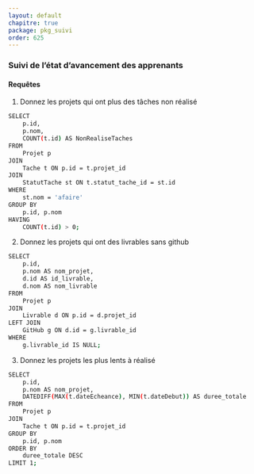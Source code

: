 ```yaml
---
layout: default
chapitre: true
package: pkg_suivi
order: 625
---
```


### Suivi de l’état d’avancement des apprenants

#### Requêtes

1. Donnez les projets qui ont plus des tâches non réalisé

```bash
SELECT
    p.id,
    p.nom,
    COUNT(t.id) AS NonRealiseTaches
FROM
    Projet p
JOIN
    Tache t ON p.id = t.projet_id
JOIN
    StatutTache st ON t.statut_tache_id = st.id
WHERE
    st.nom = 'afaire'
GROUP BY
    p.id, p.nom
HAVING
    COUNT(t.id) > 0;

```

2. Donnez les projets qui ont des livrables sans github

```bash
SELECT
    p.id,
    p.nom AS nom_projet,
    d.id AS id_livrable,
    d.nom AS nom_livrable
FROM
    Projet p
JOIN
    Livrable d ON p.id = d.projet_id
LEFT JOIN
    GitHub g ON d.id = g.livrable_id
WHERE
    g.livrable_id IS NULL;

```

3. Donnez les projets les plus lents à réalisé

```bash
SELECT
    p.id,
    p.nom AS nom_projet,
    DATEDIFF(MAX(t.dateEcheance), MIN(t.dateDebut)) AS duree_totale
FROM
    Projet p
JOIN
    Tache t ON p.id = t.projet_id
GROUP BY
    p.id, p.nom
ORDER BY
    duree_totale DESC
LIMIT 1;
```
